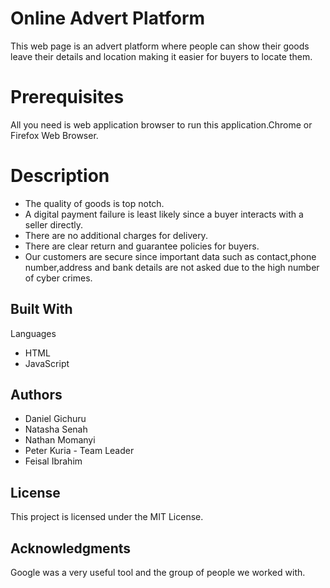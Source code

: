 # Online Advert Platform
 This web page is  an advert platform where people can show their goods leave their details and location making it easier for buyers to locate them.

# Prerequisites
 All you need is web application browser to run this application.Chrome or Firefox Web Browser.
 # Description
 * The quality of goods is top notch.
 * A digital payment failure is least likely since a buyer interacts with a seller directly.
 * There are no additional charges for delivery.
 * There are clear return and guarantee policies for buyers.
 * Our customers are secure since important data such as contact,phone number,address and bank details are not asked due to the    high number of cyber crimes.



## Built With
 Languages
* HTML
* JavaScript

## Authors
 * Daniel Gichuru
 * Natasha Senah
 * Nathan Momanyi
 * Peter Kuria - Team Leader
 * Feisal Ibrahim

## License
This project is licensed under the MIT License.

## Acknowledgments
Google was a very useful tool and  the group of people we worked with.

